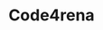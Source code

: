 ---
title: Code4rena
description: Top auditors compete to keep high severity bugs out of production. Start a public or private audit within 48 hours.
url: https://code4rena.com/
image:
    # url: '/assets/images/cafe.png'
    # alt: 'Cafe'
tags: ['blockchain', 'bugbounty', 'web3']
pubDate: 2023-11-11
draft: false
---